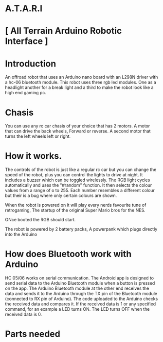 # A.T.A.R.I 

# [ All Terrain Arduino Robotic Interface ]

# Introduction

An offroad robot that uses an Arduino nano board with an L298N driver with a hc-06 bluetooth module.
This robot uses three rgb led modules.
One as a headlight another for a break light and a third to make the robot look like a high end gaming pc.

# Chasis

You can use any rc car chasis of your choice that has 2 motors.
A motor that can drive the back wheels, Forward or reverse.
A second motor that turns the left wheels left or right.

# How it works.

The controls of the robot is just like a regular rc car but you can change the speed of the robot,
plus you can control the lights to drive at night. It includes a buzzer which can be toggled wirelessly.
The RGB light cycles automatically and uses the "#random" 
function. It then selects the colour values from a range of o to 255. Each number resembles a different colour
but their is a bug where only certain colours are shown.

When the robot is powered on it will play every nerds favourite tune of retrogaming, The startup of the original
Super Mario bros for the NES.

ONce booted the RGB should start.

The robot is powered by 2 battery packs, A powerpank which plugs directly into the Arduino 

# How does Bluetooth work with Arduino

HC 05/06 works on serial communication. The Android app is designed to send serial data to the Arduino Bluetooth module when a button is pressed on the app. The Arduino Bluetooth module at the other end receives the data and sends it to the Arduino through the TX pin of the Bluetooth module (connected to RX pin of Arduino). The code uploaded to the Arduino checks the received data and compares it. If the received data is 1 or any specified command, for an example a LED turns ON. The LED turns OFF when the received data is 0. 

# Parts needed


